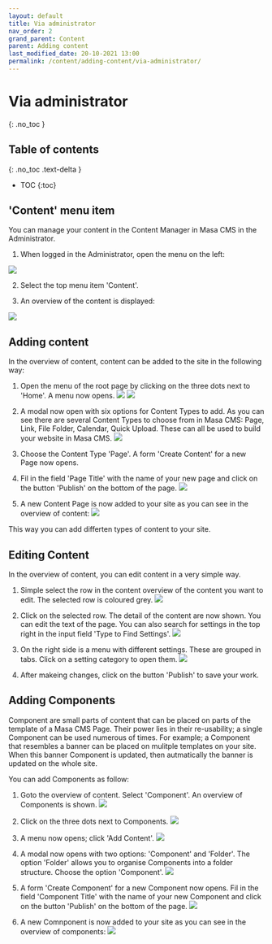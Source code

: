 ```yaml
---
layout: default
title: Via administrator
nav_order: 2
grand_parent: Content
parent: Adding content
last_modified_date: 20-10-2021 13:00
permalink: /content/adding-content/via-administrator/
---
```


# Via administrator
{: .no_toc }

## Table of contents
{: .no_toc .text-delta }

- TOC
{:toc}


## 'Content' menu item

You can manage your content in the Content Manager in Masa CMS in the Administrator.

1. When logged in the Administrator, open the menu on the left:

![](/assets/02_content/02_adding_content/02_via-administator/01_menu_item.png)

2. Select the top menu item 'Content'.

3. An overview of the content is displayed:

![](/assets/02_content/02_adding_content/02_via-administator/02_content_overview.png)

## Adding content
In the overview of content, content can be added to the site in the following way:

1. Open the menu of the root page by clicking on the three dots next to 'Home'. A menu now opens.
![](/assets/02_content/02_adding_content/02_via-administator/03_three_dots_root.png)
![](/assets/02_content/02_adding_content/02_via-administator/04_three_dots_menu.png)

2. A modal now open with six options for Content Types to add. As you can see there are several Content Types to choose from in Masa CMS: Page, Link, File Folder, Calendar, Quick Upload. These can all be used to build your website in Masa CMS.
![](/assets/02_content/02_adding_content/02_via-administator/05_content_types.png)

3. Choose the Content Type 'Page'. A form 'Create Content' for a new Page now opens.

4. Fil in the field 'Page Title' with the name of your new page and click on the button 'Publish' on the bottom of the page.
![](/assets/02_content/02_adding_content/02_via-administator/06_create_content.png)

5. A new Content Page is now added to your site as you can see in the overview of content:
![](/assets/02_content/02_adding_content/02_via-administator/07_new_content.png)

This way you can add differten types of content to your site.

## Editing Content
In the overview of content, you can edit content in a very simple way.

1. Simple select the row in the content overview of the content you want to edit. The selected row is coloured grey.
![](/assets/02_content/02_adding_content/02_via-administator/08_select_content.png)

2. Click on the selected row. The detail of the content are now shown. You can edit the text of the page. You can also search for settings in the top right in the input field 'Type to Find Settings'.
![](/assets/02_content/02_adding_content/02_via-administator/09_edit_content.png)

3. On the right side is a menu with different settings. These are grouped in tabs. Click on a setting category to open them. 
![](/assets/02_content/02_adding_content/02_via-administator/10_edit_settings.png)

4. After makeing changes, click on the button 'Publish' to save your work.

## Adding Components
Component are small parts of content that can be placed on parts of the template of a Masa CMS Page. Their power lies in their re-usability; a single Component can be used numerous of times. For example; a Component that resembles a banner can be placed on mulitple templates on your site. When this banner Component is updated, then autmatically the banner is updated on the whole site.

You can add Components as follow:

1. Goto the overview of content. Select 'Component'. An overview of Components is shown.
![](/assets/02_content/02_adding_content/02_via-administator/11_component_overview.png)

2. Click on the three dots next to Components. 
![](/assets/02_content/02_adding_content/02_via-administator/12_component_dots.png)

3. A menu now opens; click 'Add Content'.
![](/assets/02_content/02_adding_content/02_via-administator/13_component_add_content.png)

4. A modal now opens with two options: 'Component' and 'Folder'. The option 'Folder' allows you to organise Components into a folder structure. Choose the option 'Component'.
![](/assets/02_content/02_adding_content/02_via-administator/14_component_modal.png)

5. A form 'Create Component' for a new Component now opens. Fil in the field 'Component Title' with the name of your new Component and click on the button 'Publish' on the bottom of the page.
![](/assets/02_content/02_adding_content/02_via-administator/15_component_create.png)

6. A new Comnponent is now added to your site as you can see in the overview of components:
![](/assets/02_content/02_adding_content/02_via-administator/16_overview_components_2.png)
